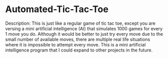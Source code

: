 # Automated-Tic-Tac-Toe

Description: This is just like a regular game of tic tac toe, except you are versing a mini artificial intelligence (AI) that simulates 1000 games for every 1 move you do. Although it would be better to just try every move due to the small number of available moves, there are multiple real life situations where it is impossible to attempt every move. This is a mini artificial intelligence program that I could expand to other projects in the future.
